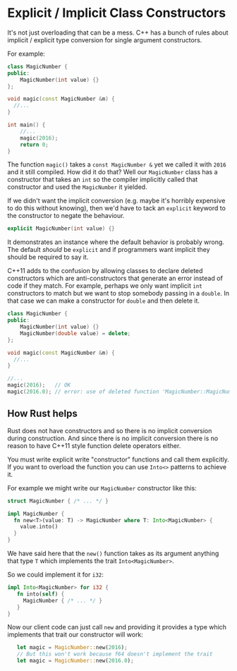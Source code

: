 # Explicit / Implicit Class Constructors

It's not just overloading that can be a mess. C++ has a bunch of rules about implicit / explicit type conversion for single argument constructors.

For example:

```c++
class MagicNumber {
public:
    MagicNumber(int value) {}
};

void magic(const MagicNumber &m) {
  //...
}

int main() {
    //...
    magic(2016);
    return 0;
}
```

The function `magic()` takes a `const MagicNumber &` yet we called it with `2016` and it still compiled.
How did it do that? Well our `MagicNumber` class has a constructor that takes an `int` so the compiler 
implicitly called that constructor and used the `MagicNumber` it yielded.

If we didn't want the implicit conversion (e.g. maybe it's horribly expensive to do this without knowing), 
then we'd have to tack an `explicit` keyword to the constructor to negate the behaviour.

```c++
explicit MagicNumber(int value) {}
```

It demonstrates an instance where the default behavior is probably wrong. The default *should* be `explicit` 
and if programmers want implicit they should be required to say it.

C++11 adds to the confusion by allowing classes to declare deleted constructors which are anti-constructors 
that generate an error instead of code if they match. For example, perhaps we only want implicit `int` constructors to
match but we want to stop somebody passing in a `double`. In that case we can make a constructor for `double` and then
delete it.

```c++
class MagicNumber {
public:
    MagicNumber(int value) {}
    MagicNumber(double value) = delete;
};

void magic(const MagicNumber &m) {
  //...
}

//...
magic(2016);   // OK
magic(2016.0); // error: use of deleted function 'MagicNumber::MagicNumber(double)'
```


## How Rust helps

Rust does not have constructors and so there is no implicit conversion during construction. And since there is no
implicit conversion there is no reason to have C++11 style function delete operators either. 

You must write explicit write "constructor" functions and call them explicitly. If you want to overload the function 
you can use `Into<>` patterns to achieve it.

For example we might write our `MagicNumber` constructor like this:

```rust
struct MagicNumber { /* ... */ }

impl MagicNumber {
  fn new<T>(value: T) -> MagicNumber where T: Into<MagicNumber> {
    value.into()
  }
}
```

We have said here that the `new()` function takes as its argument anything that type `T` which implements the trait `Into<MagicNumber>`.

So we could implement it for `i32`:

```rust
impl Into<MagicNumber> for i32 {
   fn into(self) {
     MagicNumber { /* ... */ }
   }
}
```

Now our client code can just call `new` and providing it provides a type which implements that trait our constructor will work:

```rust
   let magic = MagicNumber::new(2016);
   // But this won't work because f64 doesn't implement the trait
   let magic = MagicNumber::new(2016.0); 
```